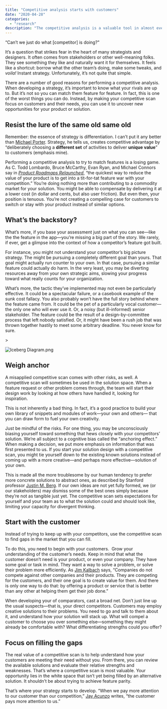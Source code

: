 ```yaml
---
title: "Competitive analysis starts with customers"
date: "2020-04-28"
categories:
  - "research"
description: "The competitive analysis is a valuable tool in almost every strategist’s kit. But remember: even when your eye’s on the competition, it’s the customer who matters most in the end."
---
```

“Can’t we just do what \[competitor\] is doing?"

It’s a question that strikes fear in the heart of many strategists and designers. It often comes from stakeholders or other well-meaning folks. They see something they like and naturally want it for themselves. It feels like a shortcut: borrow what the other team’s doing, make some tweaks, and _voila!_ Instant strategy. Unfortunately, it’s not quite that simple.

There are a number of good reasons for performing a competitive analysis. When developing a strategy, it’s important to know what your rivals are up to. But it’s not so you can match them feature for feature. In fact, this is one of the worst things you can do. Instead, by making your competitive scan focus on customers and their needs, you can use it to uncover new opportunities for your product or solution.

## Resist the lure of the same old same old

Remember: the essence of strategy is differentiation. I can’t put it any better than [Michael Porter](https://amzn.to/3cRsZQs). Strategy, he tells us, creates competitive advantage by “deliberately choosing a **different set** of activities to deliver **unique value**” to customers (emphasis mine).

Performing a competitive analysis to try to match features is a losing game. As C. Todd Lombardo, Bruce McCarthy, Evan Ryan, and Michael Connors say in [_Product Roadmaps Relaunched_](https://amzn.to/2VYxPoc), “the quickest way to reduce the value of your product is to get into a tit-for-tat feature war with your competition.” You’re doing nothing more than contributing to a commodity market for your solution. You might be able to compensate by delivering it at a lower cost (in dollar and cents, but also user friction). But even then, your position is tenuous. You’re not creating a compelling case for customers to switch or stay with your product instead of similar options.

## What’s the backstory?

What’s more, if you base your assessment just on what you can see—like the the feature in the app—you’re missing a big part of the story. We rarely, if ever, get a glimpse into the context of how a competitor’s feature got built.

For instance, you might not understand your competitor’s big picture strategy. The might be pursuing a completely different goal than yours. That goal might actually run counter to your own. In that case, pursuing a similar feature could actually do harm. In the very least, you may be diverting resources away from your own strategic aims, slowing your progress toward what really counts for your organization.

What’s more, the tactic they’ve implemented may not even be particularly effective. It could be a spectacular failure, or a casebook example of the sunk cost fallacy. You also probably won’t have the full story behind where the feature came from. It could be the pet of a particularly vocal customer—the only one who will ever use it. Or, a noisy (but ill-informed) senior stakeholder. The feature could be the result of a design-by-committee process that left nobody satisfied. Or, it might have been a rush job that was thrown together hastily to meet some arbitrary deadline. You never know for sure.

\>

<img src="https://images.squarespace-cdn.com/content/v1/5e9e54ba9225353212ce08ab/1587842493087-S5G1YD5CAHW5EZHK3NGL/ke17ZwdGBToddI8pDm48kPLsK10GqmdgjDsBAXKbGZJZw-zPPgdn4jUwVcJE1ZvWEtT5uBSRWt4vQZAgTJucoTqqXjS3CfNDSuuf31e0tVHXEBODom1MWagfeASfNSaBJIeuMLMHc7EZsT4zI3-xWSb8BodarTVrzIWCp72ioWw/Iceberg+Diagram.png" alt="Iceberg Diagram.png" />

## Weigh anchor

A misapplied competitive scan comes with other risks, as well. A competitive scan will sometimes be used in the solution space. When a feature request or other problem comes through, the team will start their design work by looking at how others have handled it, looking for inspiration.

This is not inherently a bad thing. In fact, it’s a good practice to build your own library of snippets and modules of work—your own and others— that you can draw form to fuel your own creativity.

Just be mindful of the risks. For one thing, you may be unconsciously biasing yourself toward something that hews closely with your competitors’ solution. We’re all subject to a cognitive bias called the “anchoring effect.” When making a decision, we put more emphasis on information that was first presented to us. If you start your solution design with a competitive scan, you might tie yourself down to the existing known solutions instead of coming up with a more creative—and perhaps more effective—solution of your own.

This is made all the more troublesome by our human tendency to prefer more concrete solutions to abstract ones, as described by Stanford professor [Justin M. Berg](https://www.gsb.stanford.edu/faculty-research/publications/when-silver-gold-forecasting-potential-creativity-initial-ideas). If our own ideas are not yet fully formed, we (or our stakeholders) may dismiss some of the best ones simply because they’re not as tangible just yet. The competitive scan sets expectations for yourself and your team as to what the solution could and should look like, limiting your capacity for divergent thinking.

## Start with the customer

Instead of trying to keep up with your competitors, use the competitive scan to find gaps in the market that you can fill.

To do this, you need to begin with your customers.  Grow your understanding of the customer’s needs. Keep in mind that what the customer doesn’t need is your product, or even your company. They have some goal or task in mind. They want a way to solve a problem, or solve their problem more efficiently. As [Jim Kalbach](https://amzn.to/3eZDEdy) says, “Companies do not compete against other companies and their products. They are competing for the customers, and their one goal is to create value for them. And there is only one way to do that: by offering a product or service that is better than any other at helping them get their job done.”

When developing your of comparators, cast a broad net. Don’t just line up the usual suspects—that is, your direct competitors. Customers may employ creative solutions to their problems. You need to go and talk to them about it, and understand how your solution will stack up. What will compel a customer to choose you over something else—something they might already be comfortable with? What differentiating strengths could you offer?

## Focus on filling the gaps

The real value of a competitive scan is to help understand how your customers are meeting their need without you. From there, you can review the available solutions and evaluate their relative strengths and weaknesses. That’s where a competitive scan is most valuable. Your opportunity lies in the white space that isn’t yet being filled by an alternative solution. It shouldn’t be about trying to achieve feature parity.

That’s where your strategy starts to develop. “When we pay more attention to our customer than our competition,” [Jay Acunzo](https://amzn.to/2xW10At) writes, “the customer pays more attention to us.”
